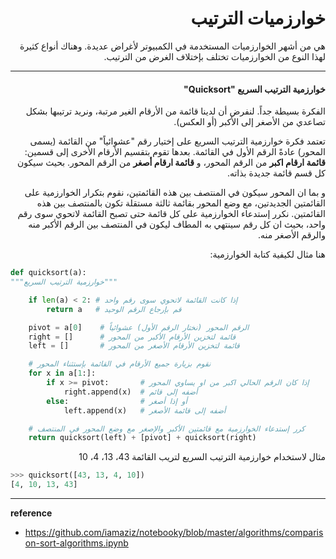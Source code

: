 <div dir="rtl" lang="ar">

# خوارزميات الترتيب

هي من أشهر الخوارزميات المستخدمة في الكمبيوتر لأغراض عديدة. وهناك أنواع كثيرة لهذا النوع من الخوارزميات تختلف بإختلاف الغرض من الترتيب.



<hr>

#### خوارزمية الترتيب السريع "Quicksort"

الفكرة بسيطة جداً. لنفرض أن لدينا قائمة من الأرقام الغير مرتبة، ونريد ترتيبها بشكل تصاعدي من الأصغر إلى الأكبر (أو العكس).

تعتمد فكرة خوارزمية الترتيب السريع  على إختيار رقم "عشوائياً" من القائمة (يسمى المحور) عادةً الرقم الأول في القائمة. بعدها تقوم بتقسيم الأرقام الأخرى إلى قسمين: **قائمة ارقام اكبر** من الرقم المحور، و **قائمة ارقام أصغر** من الرقم المحور. بحيث سيكون كل قسم قائمة جديدة بذاته.

و بما ان المحور سيكون في المنتصف بين هذه القائمتين، نقوم بتكرار الخوارزمية على القائمتين الجديدتين، مع وضع المحور بقائمة ثالثة مستقلة تكون بالمنتصف بين هذه القائمتين. نكرر إستدعاء الخوارزمية على كل قائمة حتى تصبح القائمة لاتحوي سوى رقم واحد، بحيث ان كل رقم سينتهي به المطاف ليكون في المنتصف بين الرقم الأكبر منه والرقم الأصغر منه.

هنا مثال لكيفية كتابة الخوارزمية:


</div>

```python
def quicksort(a):
"""خوارزمية الترتيب السريع"""

    if len(a) < 2: # إذا كانت القائمة لاتحوي سوى رقم واحد
        return a   # قم بإرجاع الرقم الوحيد

    pivot = a[0]	# الرقم المحور (نختار الرقم الأول) عشوائياً
    right = []		# قائمة لتخزين الأرقام الأكبر من المحور
    left = []		# قائمة لتخزين الأرقام الأصغر من المحور

    # نقوم بزيارة جميع الأرقام في القائمة بإستثناء المحور
    for x in a[1:]:
        if x >= pivot:       # إذا كان الرقم الحالي اكبر من او يساوي المحور
            right.append(x)  # أضفه إلى قائم
        else:                # أو إذا أصغر
            left.append(x)   # أضفه إلى قائمة الأصغر

    # كرر إستدعاء الخوارزمية مع قائمتين الأكبر والإصغر مع وضع المحور في المنتصف
    return quicksort(left) + [pivot] + quicksort(right)
```


<div dir="rtl" lang="ar">

مثال لاستخدام خوارزمية الترتيب السريع لتريب القائمة 43، 13، 4، 10

</div>

```python
>>> quicksort([43, 13, 4, 10])
[4, 10, 13, 43]
```

<hr>



**reference**

- https://github.com/iamaziz/notebooky/blob/master/algorithms/comparison-sort-algorithms.ipynb
